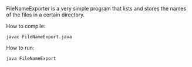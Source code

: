 FileNameExporter is a very simple program that lists and stores the names of the files in a certain directory. 

How to compile:

```javac FileNameExport.java```

How to run:

```java FileNameExport```
